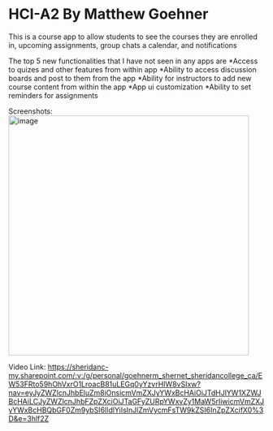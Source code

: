 # HCI-A2 By Matthew Goehner
This is a course app to allow students to see the courses they are enrolled in, upcoming assignments, group chats a calendar, and notifications

The top 5 new functionalities that I have not seen in any apps are
*Access to quizes and other features from within app
*Ability to access discussion boards and post to them from the app
*Ability for instructors to add new course content from within the app
*App ui customization
*Ability to set reminders for assignments

Screenshots:
<img width="473" alt="image" src="https://github.com/goehnerm/HCI-A2/assets/95551072/ef674494-fdcd-4fec-9cc8-9d92129f15f6">

Video Link:
https://sheridanc-my.sharepoint.com/:v:/g/personal/goehnerm_shernet_sheridancollege_ca/EW53FRto59hOhVxrO1LroacB81uLEGq0yYzvrHIW8vSIxw?nav=eyJyZWZlcnJhbEluZm8iOnsicmVmZXJyYWxBcHAiOiJTdHJlYW1XZWJBcHAiLCJyZWZlcnJhbFZpZXciOiJTaGFyZURpYWxvZy1MaW5rIiwicmVmZXJyYWxBcHBQbGF0Zm9ybSI6IldlYiIsInJlZmVycmFsTW9kZSI6InZpZXcifX0%3D&e=3hlf2Z
